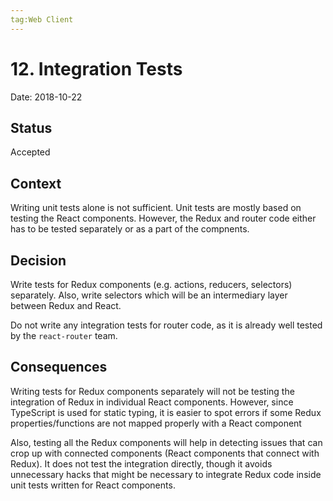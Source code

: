 ```yaml
---
tag:Web Client
---
```


# 12. Integration Tests

Date: 2018-10-22

## Status

Accepted

## Context

Writing unit tests alone is not sufficient. Unit tests are mostly based on testing the React components. However, the Redux and router code either has to be tested separately or as a part of the compnents.

## Decision

Write tests for Redux components (e.g. actions, reducers, selectors) separately. Also, write selectors which will be an intermediary layer between Redux and React.

Do not write any integration tests for router code, as it is already well tested by the `react-router` team.

## Consequences

Writing tests for Redux components separately will not be testing the integration of Redux in individual React components. However, since TypeScript is used for static typing, it is easier to spot errors if some Redux properties/functions are not mapped properly with a React component

Also, testing all the Redux components will help in detecting issues that can crop up with connected components (React components that connect with Redux). It does not test the integration directly, though it avoids unnecessary hacks that might be necessary to integrate Redux code inside unit tests written for React components.
